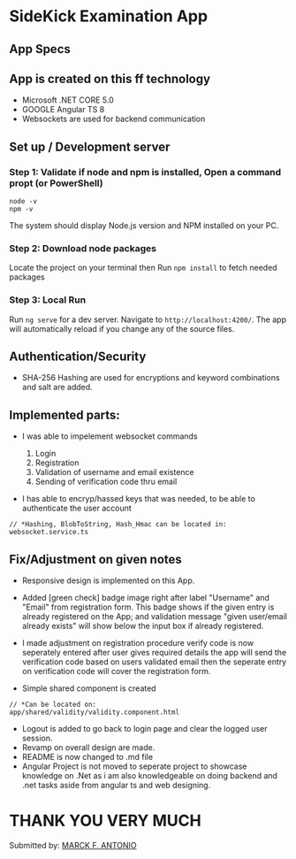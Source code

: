 # SideKick Examination App

## App Specs
## App is created on this ff technology
- Microsoft .NET CORE 5.0
- GOOGLE Angular TS 8
- Websockets are used for backend communication

## Set up / Development server

### Step 1: Validate if node and npm is installed, Open a command propt (or PowerShell)
```
node -v 
npm -v
```
The system should display Node.js version and NPM installed on your PC. 

### Step 2: Download node packages
Locate the project on your terminal then
Run `npm install` to fetch needed packages 

### Step 3: Local Run
 Run `ng serve` for a dev server. Navigate to `http://localhost:4200/`. The app will automatically reload if you change any of the source files.


## Authentication/Security
- SHA-256 Hashing are used for encryptions and keyword combinations and salt are added.

## Implemented parts:
- I was able to impelement websocket commands

	1. Login
	2. Registration
	3. Validation of username and email existence
	4. Sending of verification code thru email
		

- I has able to encryp/hassed keys that was needed, to be able to authenticate the user account
```
// *Hashing, BlobToString, Hash_Hmac can be located in:
websocket.service.ts
```

## Fix/Adjustment on given notes 
- Responsive design is implemented on this App.
- Added  [green check] badge image right after label "Username" and "Email"  from registration form. This badge shows if the given entry is already registered on the App; and validation message "given user/email already exists" will show below the input box if already registered.

- I made adjustment on registration procedure verify code is now seperately entered after user gives required details the app will send the verification code based on users validated email then the seperate entry on verification code will cover the registration form.

- Simple shared component is created 
```
// *Can be located on: 
app/shared/validity/validity.component.html
```			

- Logout is added to go back to login page and clear the logged user session.
- Revamp on overall design are made.
- README is now changed to .md file
- Angular Project is not moved to seperate project to showcase knowledge on .Net as i am also knowledgeable on doing backend and .net tasks aside from angular ts and web designing.


# THANK YOU VERY MUCH

Submitted by: [MARCK F. ANTONIO](https://www.linkedin.com/in/marck-antonio/ "MARCK F. ANTONIO")
